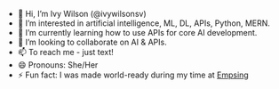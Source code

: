 - 👋 Hi, I’m Ivy Wilson (@ivywilsonsv)
- 👀 I’m interested in artificial intelligence, ML, DL, APIs, Python, MERN.
- 🌱 I’m currently learning how to use APIs for core AI development.
- 💞️ I’m looking to collaborate on AI & APIs.
- 📫 To reach me - just text!
- 😄 Pronouns: She/Her
- ⚡ Fun fact: I was made world-ready during my time at [Empsing](www.empsing.com)
<!---
ivywilsonsv/ivywilsonsv is a ✨ special ✨ repository because its `README.md` (this file) appears on your GitHub profile.
You can click the Preview link to take a look at your changes.
--->
